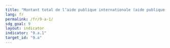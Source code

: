 ```yaml
---
title: "Montant total de l’aide publique internationale (aide publique au développement et autres apports du secteur public) alloué aux infrastructures"
lang: fr
permalink: /fr/9-a-1/
sdg_goal: 9
layout: indicator
indicator: "9.a.1"
target_id: "9.a"
---
```


